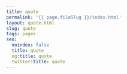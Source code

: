 ```yaml
---
title: quote
permalink: '{{ page.fileSlug }}/index.html'
layout: quote.html
slug: quote
tags: pages
seo:
  noindex: false
  title: quote
  og:title: quote
  twitter:title: quote
---
```



